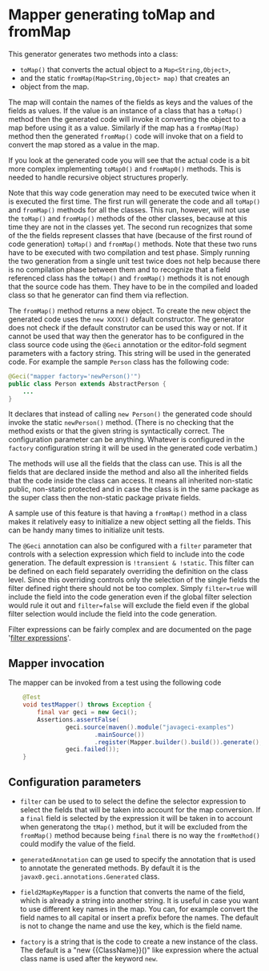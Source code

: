 # Mapper generating toMap and fromMap

This generator generates two methods into a class:

* `toMap()` that converts the actual object to a `Map<String,Object>`,
* and the static `fromMap(Map<String,Object> map)` that creates an
* object from the map.

The map will contain the names of the fields as keys and the values of
the fields as values. If the value is an instance of a class that has a
`toMap()` method then the generated code will invoke it converting the
object to a map before using it as a value. Similarly if the map has a
`fromMap(Map)` method then the generated `fromMap()` code will invoke
that on a field to convert the map stored as a value in the map.

If you look at the generated code you will see that the actual code is a
bit more complex implementing  `toMap0()` and `fromMap0()` methods. This
is needed to handle recursive object structures properly.

Note that this way code generation may need to be executed twice when it
is executed the first time. The first run will generate the code and all
`toMap()` and `fromMap()` methods for all the classes. This run,
however, will not use the `toMap()` and `fromMap()` methods of the other
classes, because at this time they are not in the classes yet. The
second run recognizes that some of the the fields represent classes that
have (because of the first round of code generation) `toMap()` and
`fromMap()` methods. Note that these two runs have to be executed with
two compilation and test phase. Simply running the two generation from a
single unit test twice does not help because there is no compilation
phase between them and to recognize that a field referenced class has
the `toMap()` and `fromMap()` methods it is not enough that the source
code has them. They have to be in the compiled and loaded class so that
he generator can find them via reflection.

The `fromMap()` method returns a new object. To create the new object
the generated code uses the `new XXXX()` default constructor. The
generator does not check if the default construtor can be used this way
or not. If it cannot be used that way then the generator has to be
configured in the class source code using the `@Geci` annotation or the
editor-fold segment parameters with a factory string. This string will
be used in the generated code. For example the sample `Person` class has
the following code:

```Java
@Geci("mapper factory='newPerson()'")
public class Person extends AbstractPerson {
    ...
}
```

It declares that instead of calling `new Person()` the generated code
should invoke the static `newPerson()` method. (There is no checking
that the method exists or that the given string is syntactically
correct. The configuration parameter can be anything. Whatever is
configured in the `factory` configuration string it will be used in the
generated code verbatim.)

The methods will use all the fields that the class can use. This is all
the fields that are declared inside the method and also all the
inherited fields that the code inside the class can access. It means all
inherited non-static public, non-static protected and in case the class
is in the same package as the super class then the non-static package
private fields.

A sample use of this feature is that having a `fromMap()` method in a
class makes it relatively easy to initialize a new object setting all
the fields. This can be handy many times to initialize unit tests.

The `@Geci` annotation can also be configured with a `filter` parameter
that controls with a selection expression which field to include into
the code generation. The default expression is `!transient & !static`.
This filter can be defined on each field separately overriding the
definition on the class level. Since this overriding controls only the
selection of the single fields the filter defined right there should not
be too complex. Simply `filter=true` will include the field into the
code generation even if the global filter selection would rule it out
and `filter=false` will exclude the field even if the global filter
selection would include the field into the code generation.

Filter expressions can be fairly complex and are documented on the page
'[filter expressions](FILTER_EXPRESSIONS.md)'.

## Mapper invocation

The mapper can be invoked from a test using the following code

<!-- snip TestMapper_testMapper -->
```java
    @Test
    void testMapper() throws Exception {
        final var geci = new Geci();
        Assertions.assertFalse(
                geci.source(maven().module("javageci-examples")
                        .mainSource())
                        .register(Mapper.builder().build()).generate(),
                geci.failed());
    }
```

## Configuration parameters

<!-- snip Mapper_configurationParameters snippet="epsilon"
                               append="snippets='Mapper_Config_.*'" -->

* `filter` can be used to to select the define the selector
expression to select the fields that will be taken into
account for the map conversion. If a `final` field is
selected by the expression it will be taken in to account
when generatong the `tMap()` method, but it will be excluded
from the `fromMap()` method because being `final` there is no
way the `fromMethod()` could modify the value of the field.


* `generatedAnnotation` can ge used to specify the annotation
that is used to annotate the generated methods. By default it
is the `javax0.geci.annotations.Generated` class.

* `field2MapKeyMapper` is a function that converts the name of
the field, which is already a string into another string. It
is useful in case you want to use different key names in the
map. You can, for example convert the field names to all
capital or insert a prefix before the names. The default is
not to change the name and use the key, which is the field
name.

* `factory` is a string that is the code to create a new
instance of the class. The default is a "new {{ClassName}}()"
like expression where the actual class name is used after the
keyword `new`.
<!-- end snip -->
